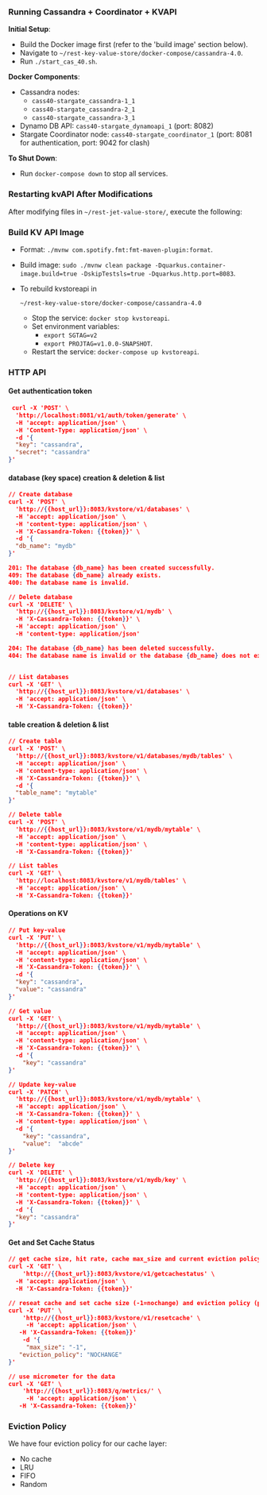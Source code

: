 ### Running Cassandra + Coordinator + KVAPI

**Initial Setup**:

- Build the Docker image first (refer to the 'build image' section below).
- Navigate to `~/rest-key-value-store/docker-compose/cassandra-4.0`.
- Run `./start_cas_40.sh`.

**Docker Components**:

- Cassandra nodes:
  - `cass40-stargate_cassandra-1_1`
  - `cass40-stargate_cassandra-2_1`
  - `cass40-stargate_cassandra-3_1`
- Dynamo DB API: `cass40-stargate_dynamoapi_1` (port: 8082)
- Stargate Coordinator node: `cass40-stargate_coordinator_1` (port: 8081 for authentication, port: 9042 for clash)

**To Shut Down**:

- Run `docker-compose down` to stop all services.

### Restarting kvAPI After Modifications

After modifying files in `~/rest-jet-value-store/`, execute the following:

### Build KV API Image

- Format: `./mvnw com.spotify.fmt:fmt-maven-plugin:format`.

- Build image: `sudo ./mvnw clean package -Dquarkus.container-image.build=true -DskipTestsls=true -Dquarkus.http.port=8083`.

- To rebuild kvstoreapi in 

  ```
  ~/rest-key-value-store/docker-compose/cassandra-4.0
  ```

  - Stop the service: `docker stop kvstoreapi`.
  - Set environment variables:
    - `export SGTAG=v2`
    - `export PROJTAG=v1.0.0-SNAPSHOT`.
  - Restart the service: `docker-compose up kvstoreapi`.

### HTTP API

#### Get authentication token

```json
 curl -X 'POST' \
  'http://localhost:8081/v1/auth/token/generate' \
  -H 'accept: application/json' \
  -H 'Content-Type: application/json' \
  -d '{
  "key": "cassandra",
  "secret": "cassandra"
}'
```

#### database (key space) creation & deletion & list

```json
// Create database
curl -X 'POST' \
  'http://{{host_url}}:8083/kvstore/v1/databases' \
  -H 'accept: application/json' \
  -H 'content-type: application/json' \
  -H 'X-Cassandra-Token: {{token}}' \
  -d '{
  "db_name": "mydb"
}'

201: The database {db_name} has been created successfully.
409: The database {db_name} already exists.
400: The database name is invalid.

// Delete database
curl -X 'DELETE' \
  'http://{{host_url}}:8083/kvstore/v1/mydb' \
  -H 'X-Cassandra-Token: {{token}}' \
  -H 'accept: application/json' \
  -H 'content-type: application/json'

204: The database {db_name} has been deleted successfully.
404: The database name is invalid or the database {db_name} does not exist.


// List databases
curl -X 'GET' \
  'http://{{host_url}}:8083/kvstore/v1/databases' \
  -H 'accept: application/json' \
  -H 'X-Cassandra-Token: {{token}}'
```

#### table creation & deletion & list

```json
// Create table
curl -X 'POST' \
  'http://{{host_url}}:8083/kvstore/v1/databases/mydb/tables' \
  -H 'accept: application/json' \
  -H 'content-type: application/json' \
  -H 'X-Cassandra-Token: {{token}}' \
  -d '{
  "table_name": "mytable"
}'

// Delete table
curl -X 'POST' \
  'http://{{host_url}}:8083/kvstore/v1/mydb/mytable' \
  -H 'accept: application/json' \
  -H 'content-type: application/json' \
  -H 'X-Cassandra-Token: {{token}}'

// List tables
curl -X 'GET' \
  'http://localhost:8083/kvstore/v1/mydb/tables' \
  -H 'accept: application/json' \
  -H 'X-Cassandra-Token: {{token}}'

```

#### Operations on KV

```json
// Put key-value
curl -X 'PUT' \
  'http://{{host_url}}:8083/kvstore/v1/mydb/mytable' \
  -H 'accept: application/json' \
  -H 'content-type: application/json' \
  -H 'X-Cassandra-Token: {{token}}' \
  -d '{
  "key": "cassandra",
  "value": "cassandra"
}'

// Get value
curl -X 'GET' \
  'http://{{host_url}}:8083/kvstore/v1/mydb/mytable' \
  -H 'accept: application/json' \
  -H 'content-type: application/json' \
  -H 'X-Cassandra-Token: {{token}}' \
  -d '{
    "key": "cassandra"
}'

// Update key-value
curl -X 'PATCH' \
  'http://{{host_url}}:8083/kvstore/v1/mydb/mytable' \
  -H 'accept: application/json' \
  -H 'X-Cassandra-Token: {{token}}' \
  -H 'content-type: application/json' \
  -d '{
    "key": "cassandra",
    "value":  "abcde"
}'

// Delete key
curl -X 'DELETE' \
  'http://{{host_url}}:8083/kvstore/v1/mydb/key' \
  -H 'accept: application/json' \
  -H 'content-type: application/json' \
  -H 'X-Cassandra-Token: {{token}}' \
  -d '{
  "key": "cassandra"
}'
```

#### Get and Set Cache Status

```json
// get cache size, hit rate, cache max_size and current eviction policy
curl -X 'GET' \
	'http://{{host_url}}:8083/kvstore/v1/getcachestatus' \
  -H 'accept: application/json' \
  -H 'X-Cassandra-Token: {{token}}'

// reseat cache and set cache size (-1=nochange) and eviction policy (policy = NOCHANGE, LRU, FIFO, RANDOM)
curl -X 'PUT' \
	'http://{{host_url}}:8083/kvstore/v1/resetcache' \
	 -H 'accept: application/json' \
   -H 'X-Cassandra-Token: {{token}}'
	-d '{
	 "max_size": "-1",
   "eviction_policy": "NOCHANGE"
}'

// use micrometer for the data
curl -X 'GET' \
	'http://{{host_url}}:8083/q/metrics/' \
	 -H 'accept: application/json' \
   -H 'X-Cassandra-Token: {{token}}'
```

### Eviction Policy

We have four eviction policy for our cache layer:

+ No cache
+ LRU
+ FIFO
+ Random
